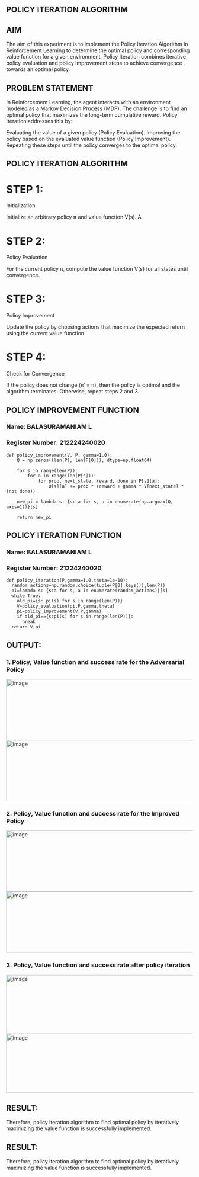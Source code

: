 ## POLICY ITERATION ALGORITHM

## AIM
The aim of this experiment is to implement the Policy Iteration Algorithm in Reinforcement Learning to determine the optimal policy and corresponding value function for a given environment. Policy Iteration combines iterative policy evaluation and policy improvement steps to achieve convergence towards an optimal policy.

## PROBLEM STATEMENT
In Reinforcement Learning, the agent interacts with an environment modeled as a Markov Decision Process (MDP).
The challenge is to find an optimal policy that maximizes the long-term cumulative reward.
Policy Iteration addresses this by:

Evaluating the value of a given policy (Policy Evaluation).
Improving the policy based on the evaluated value function (Policy Improvement).
Repeating these steps until the policy converges to the optimal policy.

## POLICY ITERATION ALGORITHM
# STEP 1:
Initialization

Initialize an arbitrary policy π and value function V(s).
A
# STEP 2:
Policy Evaluation

For the current policy π, compute the value function V(s) for all states until convergence.

# STEP 3:
Policy Improvement

Update the policy by choosing actions that maximize the expected return using the current value function.
# STEP 4:
Check for Convergence

If the policy does not change (π′ = π), then the policy is optimal and the algorithm terminates.
Otherwise, repeat steps 2 and 3.

## POLICY IMPROVEMENT FUNCTION
### Name: BALASURAMANIAM L
### Register Number: 212224240020
```
def policy_improvement(V, P, gamma=1.0):
    Q = np.zeros((len(P), len(P[0])), dtype=np.float64)

    for s in range(len(P)):
        for a in range(len(P[s])):
            for prob, next_state, reward, done in P[s][a]:
                Q[s][a] += prob * (reward + gamma * V[next_state] * (not done))

    new_pi = lambda s: {s: a for s, a in enumerate(np.argmax(Q, axis=1))}[s]

    return new_pi

```
## POLICY ITERATION FUNCTION
### Name: BALASURAMANIAM L
### Register Number: 21224240020
```
def policy_iteration(P,gamma=1.0,theta=1e-10):
  random_actions=np.random.choice(tuple(P[0].keys()),len(P))
  pi=lambda s: {s:a for s, a in enumerate(random_actions)}[s]
  while True:
    old_pi={s: pi(s) for s in range(len(P))}
    V=policy_evaluation(pi,P,gamma,theta)
    pi=policy_improvement(V,P,gamma)
    if old_pi=={s:pi(s) for s in range(len(P))}:
      break
  return V,pi

```

## OUTPUT:
### 1. Policy, Value function and success rate for the Adversarial Policy
<img width="737" height="165" alt="image" src="https://github.com/user-attachments/assets/d2df44e3-fae4-4ac5-908f-5ae9eeb699f0" />
<img width="737" height="165" alt="image" src="https://github.com/user-attachments/assets/460c17f8-00cc-40b6-b2d6-626dbb00ad78" />



### 2. Policy, Value function and success rate for the Improved Policy
<img width="737" height="165" alt="image" src="https://github.com/user-attachments/assets/a6ebaa9f-ff5d-4ec5-8d7e-8a7ae9d375b7" />
<img width="737" height="165" alt="image" src="https://github.com/user-attachments/assets/bb5cf39d-d515-4c16-a428-9e8d73fecf55" />



### 3. Policy, Value function and success rate after policy iteration
<img width="737" height="159" alt="image" src="https://github.com/user-attachments/assets/aae1dcdf-0e97-44ab-9df4-0aa239c60a5f" />

<img width="737" height="159" alt="image" src="https://github.com/user-attachments/assets/c856d0c5-e55f-4dee-a0c1-12e74fb95d00" />

## RESULT:
Therefore, policy iteration algorithm to find optimal policy by iteratively maximizing the value function is successfully implemented.




## RESULT:
Therefore, policy iteration algorithm to find optimal policy by iteratively maximizing the value function is successfully implemented.
